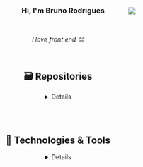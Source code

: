 

<h3 align="center" justify="center">&nbsp;&nbsp;&nbsp;&nbsp;&nbsp;&nbsp;&nbsp;&nbsp;&nbsp;&nbsp;&nbsp;&nbsp;&nbsp;&nbsp;&nbsp;&nbsp;&nbsp;&nbsp;&nbsp;&nbsp;&nbsp;&nbsp;&nbsp;&nbsp;Hi, I'm Bruno Rodrigues &nbsp;&nbsp;&nbsp;&nbsp;&nbsp;&nbsp;&nbsp;&nbsp;&nbsp;&nbsp;&nbsp;&nbsp;&nbsp;<a  href="https://www.linkedin.com/in/brnbruno"><img href="google.com" align="center" justify="center" height="30" src="https://cdn-icons-png.flaticon.com/128/174/174857.png"></a></h3>
<br>
<!-- 
<br>
<p>Soue estudante <img align='right' width="600" src='https://raw.githubusercontent.com/abhisheknaiidu/abhisheknaiidu/master/code.gif'/></p>
</br>
--> 


<p align="center"><em>I love front end 😊</em></p>


<br>
    <h2 align="center">🗃 Repositories</h2>
   <details align="center">
 <br>
<p width="100%" align="center">
  <a align="center" href="https://github.com/BrunoRodriguesNasc/todo" title="React Todo"><img height="115" src="https://github-readme-stats.vercel.app/api/pin/?username=BrunoRodriguesNasc&repo=todo&theme=react"></a>
  <a align="center" justify="center" href="https://github.com/BrunoRodriguesNasc/WindBnb" title="Wind Bnb"><img height="115" src="https://github-readme-stats.vercel.app/api/pin/?username=BrunoRodriguesNasc&repo=WindBnb&theme=react"></a>
  <a align="center" href="https://github.com/BrunoRodriguesNasc/LeagueOfPages" title="LeagueOfPages"><img height="115" src="https://github-readme-stats.vercel.app/api/pin/?username=BrunoRodriguesNasc&repo=LeagueOfPages&theme=react"></a>
</p>
 </details>

<br><br>

 <h2 align="center">🔧 Technologies & Tools</h2> 
 <details align="center">
<br>
<p align="center">
  <!-- For more icons please follow  https://github.com/MikeCodesDotNET/ColoredBadges -->  
  <img src="https://raw.githubusercontent.com/8bithemant/8bithemant/master/svg/dev/languages/js.svg" alt="js" style="vertical-align:top; margin:4px">
  <img src="https://raw.githubusercontent.com/8bithemant/8bithemant/master/svg/dev/frameworks/react.svg" alt="react" style="vertical-align:top; margin:4px">
  <img src="https://raw.githubusercontent.com/8bithemant/8bithemant/master/svg/dev/misc/chrome.svg" alt="chrome" style="vertical-align:top; margin:4px">
  <img src="https://raw.githubusercontent.com/8bithemant/8bithemant/master/svg/dev/services/npm.svg" alt="npm" style="vertical-align:top; margin:4px">
  <img src="https://raw.githubusercontent.com/8bithemant/8bithemant/master/svg/dev/tools/visualstudio_code.svg" alt="vscode" style="vertical-align:top; margin:4px">
</p>
</details>
<br>

